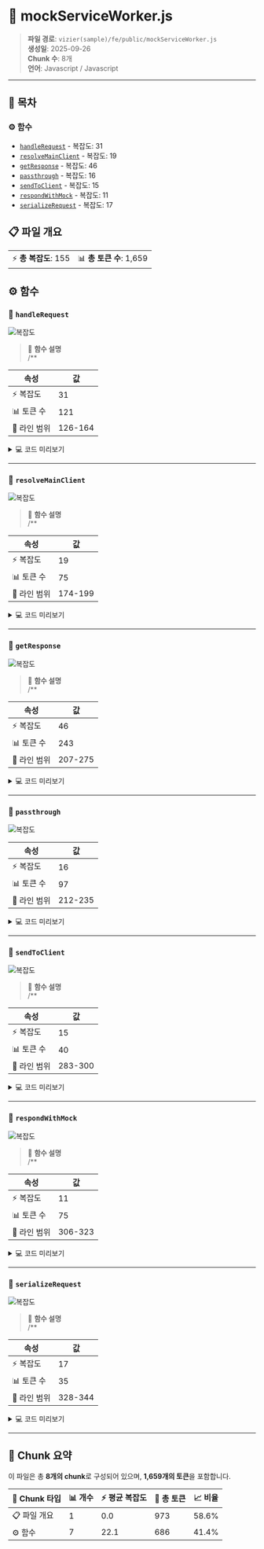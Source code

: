 # 📄 mockServiceWorker.js

> **파일 경로**: `vizier(sample)/fe/public/mockServiceWorker.js`  
> **생성일**: 2025-09-26  
> **Chunk 수**: 8개  
> **언어**: Javascript / Javascript
---

## 📑 목차

### ⚙️ 함수
- [`handleRequest`](#function-handlerequest) - 복잡도: 31
- [`resolveMainClient`](#function-resolvemainclient) - 복잡도: 19
- [`getResponse`](#function-getresponse) - 복잡도: 46
- [`passthrough`](#function-passthrough) - 복잡도: 16
- [`sendToClient`](#function-sendtoclient) - 복잡도: 15
- [`respondWithMock`](#function-respondwithmock) - 복잡도: 11
- [`serializeRequest`](#function-serializerequest) - 복잡도: 17


## 📋 파일 개요

| | |
|--|--|
| ⚡ **총 복잡도**: 155 | 📊 **총 토큰 수**: 1,659 |




## ⚙️ 함수

### <a id="function-handlerequest"></a>🔧 `handleRequest`

![복잡도](https://img.shields.io/badge/복잡도-31-red)

> 📖 **함수 설명**  
> /**

| 속성 | 값 |
|------|----|
| ⚡ 복잡도 | 31 |
| 📊 토큰 수 | 121 |
| 📍 라인 범위 | 126-164 |





<details>
<summary>💻 코드 미리보기</summary>

```javascript
async function handleRequest(event, requestId) {
  const client = await resolveMainClient(event)
  const requestCloneForEvents = event.request.clone()
  const response = await getResponse(event, client, requestId)

  // Send back the response clone for the "response:*" life-cycle events.
  // Ensure MSW is active and ready to handle the message, otherwise
  // this message will pend indefinitely.
  if (client && activeClientIds.has(client.id)) {
    const serializedRequest = await serializeRequest(requestCloneForEvents)

    // Clone the response so both the client and the library could consume it.
    const responseClone = response.clone()

    sendToClient(
      client,
      {
        type: 'RESPONSE',
        payload: {
          isMockedResponse: IS_MOCKED_RESPONSE in response,
     ...
```

**Chunk 메타데이터**
- 🆔 **ID**: `acc71c8f5738`
- 🏷️ **태그**: `function, javascript`

</details>

---

### <a id="function-resolvemainclient"></a>🔧 `resolveMainClient`

![복잡도](https://img.shields.io/badge/복잡도-19-red)

> 📖 **함수 설명**  
> /**

| 속성 | 값 |
|------|----|
| ⚡ 복잡도 | 19 |
| 📊 토큰 수 | 75 |
| 📍 라인 범위 | 174-199 |





<details>
<summary>💻 코드 미리보기</summary>

```javascript
async function resolveMainClient(event) {
  const client = await self.clients.get(event.clientId)

  if (activeClientIds.has(event.clientId)) {
    return client
  }

  if (client?.frameType === 'top-level') {
    return client
  }

  const allClients = await self.clients.matchAll({
    type: 'window',
  })

  return allClients
    .filter((client) => {
      // Get only those clients that are currently visible.
      return client.visibilityState === 'visible'
    })
    .find((client) => {
      // Find the client ID that's recorded in the
      // set of clients that have registered the worker.
      return activeClientIds.has(client.id)
    })
}...
```

**Chunk 메타데이터**
- 🆔 **ID**: `e7b57c2ace00`
- 🏷️ **태그**: `function, javascript`

</details>

---

### <a id="function-getresponse"></a>🔧 `getResponse`

![복잡도](https://img.shields.io/badge/복잡도-46-red)

> 📖 **함수 설명**  
> /**

| 속성 | 값 |
|------|----|
| ⚡ 복잡도 | 46 |
| 📊 토큰 수 | 243 |
| 📍 라인 범위 | 207-275 |





<details>
<summary>💻 코드 미리보기</summary>

```javascript
async function getResponse(event, client, requestId) {
  // Clone the request because it might've been already used
  // (i.e. its body has been read and sent to the client).
  const requestClone = event.request.clone()

  function passthrough() {
    // Cast the request headers to a new Headers instance
    // so the headers can be manipulated with.
    const headers = new Headers(requestClone.headers)

    // Remove the "accept" header value that marked this request as passthrough.
    // This prevents request alteration and also keeps it compliant with the
    // user-defined CORS policies.
    const acceptHeader = headers.get('accept')
    if (acceptHeader) {
      const values = acceptHeader.split(',').map((value) => value.trim())
      const filteredValues = values.filter(
        (v...
```

**Chunk 메타데이터**
- 🆔 **ID**: `5fa0fac90cc2`
- 🏷️ **태그**: `function, javascript`

</details>

---

### <a id="function-passthrough"></a>🔧 `passthrough`

![복잡도](https://img.shields.io/badge/복잡도-16-red)

| 속성 | 값 |
|------|----|
| ⚡ 복잡도 | 16 |
| 📊 토큰 수 | 97 |
| 📍 라인 범위 | 212-235 |





<details>
<summary>💻 코드 미리보기</summary>

```javascript
  function passthrough() {
    // Cast the request headers to a new Headers instance
    // so the headers can be manipulated with.
    const headers = new Headers(requestClone.headers)

    // Remove the "accept" header value that marked this request as passthrough.
    // This prevents request alteration and also keeps it compliant with the
    // user-defined CORS policies.
    const acceptHeader = headers.get('accept')
    if (acceptHeader) {
      const values = acceptHeader.split(',').map((value) => value.trim())
      const filteredValues = values.filter(
        (value) => value !== 'msw/passthrough',
      )

      if (filteredValues.length > 0) {
        headers.set('accept', filteredValues.join(', '))
      } else {
        headers.delete('accept')
      }
    }

    return fetc...
```

**Chunk 메타데이터**
- 🆔 **ID**: `739c59c61068`
- 🏷️ **태그**: `function, javascript`

</details>

---

### <a id="function-sendtoclient"></a>🔧 `sendToClient`

![복잡도](https://img.shields.io/badge/복잡도-15-red)

> 📖 **함수 설명**  
> /**

| 속성 | 값 |
|------|----|
| ⚡ 복잡도 | 15 |
| 📊 토큰 수 | 40 |
| 📍 라인 범위 | 283-300 |





<details>
<summary>💻 코드 미리보기</summary>

```javascript
function sendToClient(client, message, transferrables = []) {
  return new Promise((resolve, reject) => {
    const channel = new MessageChannel()

    channel.port1.onmessage = (event) => {
      if (event.data && event.data.error) {
        return reject(event.data.error)
      }

      resolve(event.data)
    }

    client.postMessage(message, [
      channel.port2,
      ...transferrables.filter(Boolean),
    ])
  })
}...
```

**Chunk 메타데이터**
- 🆔 **ID**: `39656df603a7`
- 🏷️ **태그**: `function, javascript`

</details>

---

### <a id="function-respondwithmock"></a>🔧 `respondWithMock`

![복잡도](https://img.shields.io/badge/복잡도-11-red)

> 📖 **함수 설명**  
> /**

| 속성 | 값 |
|------|----|
| ⚡ 복잡도 | 11 |
| 📊 토큰 수 | 75 |
| 📍 라인 범위 | 306-323 |





<details>
<summary>💻 코드 미리보기</summary>

```javascript
function respondWithMock(response) {
  // Setting response status code to 0 is a no-op.
  // However, when responding with a "Response.error()", the produced Response
  // instance will have status code set to 0. Since it's not possible to create
  // a Response instance with status code 0, handle that use-case separately.
  if (response.status === 0) {
    return Response.error()
  }

  const mockedResponse = new Response(response.body, response)

  Reflect.defineProperty(mockedResponse, IS_MOCKED_RESPONSE, {
    value: true,
    enumerable: true,
  })

  return mockedResponse
}...
```

**Chunk 메타데이터**
- 🆔 **ID**: `34854a0e66ce`
- 🏷️ **태그**: `function, javascript`

</details>

---

### <a id="function-serializerequest"></a>🔧 `serializeRequest`

![복잡도](https://img.shields.io/badge/복잡도-17-red)

> 📖 **함수 설명**  
> /**

| 속성 | 값 |
|------|----|
| ⚡ 복잡도 | 17 |
| 📊 토큰 수 | 35 |
| 📍 라인 범위 | 328-344 |





<details>
<summary>💻 코드 미리보기</summary>

```javascript
async function serializeRequest(request) {
  return {
    url: request.url,
    mode: request.mode,
    method: request.method,
    headers: Object.fromEntries(request.headers.entries()),
    cache: request.cache,
    credentials: request.credentials,
    destination: request.destination,
    integrity: request.integrity,
    redirect: request.redirect,
    referrer: request.referrer,
    referrerPolicy: request.referrerPolicy,
    body: await request.arrayBuffer(),
    keepalive: request.keepalive,
  }
}...
```

**Chunk 메타데이터**
- 🆔 **ID**: `87db184f4826`
- 🏷️ **태그**: `function, javascript`

</details>

---



## 🧩 Chunk 요약

이 파일은 총 **8개의 chunk**로 구성되어 있으며, **1,659개의 토큰**을 포함합니다.

| 🧩 Chunk 타입 | 📊 개수 | ⚡ 평균 복잡도 | 📝 총 토큰 | 📈 비율 |
|---------------|--------|-------------|----------|--------|
| 📋 파일 개요 | 1 | 0.0 | 973 | 58.6% |
| ⚙️ 함수 | 7 | 22.1 | 686 | 41.4% |

